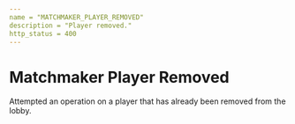 ```yaml
---
name = "MATCHMAKER_PLAYER_REMOVED"
description = "Player removed."
http_status = 400
---
```


# Matchmaker Player Removed

Attempted an operation on a player that has already been removed from the
lobby.
